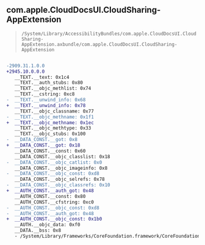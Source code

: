 ## com.apple.CloudDocsUI.CloudSharing-AppExtension

> `/System/Library/AccessibilityBundles/com.apple.CloudDocsUI.CloudSharing-AppExtension.axbundle/com.apple.CloudDocsUI.CloudSharing-AppExtension`

```diff

-2909.31.1.0.0
+2945.10.0.0.0
   __TEXT.__text: 0x1c4
   __TEXT.__auth_stubs: 0x80
   __TEXT.__objc_methlist: 0x74
   __TEXT.__cstring: 0xc8
-  __TEXT.__unwind_info: 0x68
+  __TEXT.__unwind_info: 0x78
   __TEXT.__objc_classname: 0x77
-  __TEXT.__objc_methname: 0x1f1
+  __TEXT.__objc_methname: 0x1ec
   __TEXT.__objc_methtype: 0x33
   __TEXT.__objc_stubs: 0x100
-  __DATA_CONST.__got: 0x8
+  __DATA_CONST.__got: 0x18
   __DATA_CONST.__const: 0x60
   __DATA_CONST.__objc_classlist: 0x18
-  __DATA_CONST.__objc_catlist: 0x0
   __DATA_CONST.__objc_imageinfo: 0x8
-  __DATA_CONST.__objc_const: 0xd8
   __DATA_CONST.__objc_selrefs: 0x78
-  __DATA_CONST.__objc_classrefs: 0x10
+  __AUTH_CONST.__auth_got: 0x48
   __AUTH_CONST.__const: 0x80
   __AUTH_CONST.__cfstring: 0xc0
-  __AUTH_CONST.__objc_const: 0xd8
-  __AUTH_CONST.__auth_got: 0x48
+  __AUTH_CONST.__objc_const: 0x1b0
   __AUTH.__objc_data: 0xf0
   __DATA.__bss: 0x8
   - /System/Library/Frameworks/CoreFoundation.framework/CoreFoundation

```
